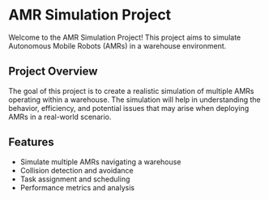 # AMR Simulation Project

Welcome to the AMR Simulation Project! This project aims to simulate Autonomous Mobile Robots (AMRs) in a warehouse environment.

## Project Overview

The goal of this project is to create a realistic simulation of multiple AMRs operating within a warehouse. The simulation will help in understanding the behavior, efficiency, and potential issues that may arise when deploying AMRs in a real-world scenario.

## Features

- Simulate multiple AMRs navigating a warehouse
- Collision detection and avoidance
- Task assignment and scheduling
- Performance metrics and analysis

<!-- ## Getting Started

To get started with the project, follow these steps:

1. Clone the repository:
    ```sh
    git clone https://github.com/alimajidi62/AMRSIM.git
    ```
2. Navigate to the project directory:
    ```sh
    cd amr-simulation
    ```
3. Install the required dependencies:
    ```sh
    npm install
    ```
4. Run the simulation:
    ```sh
    npm start
    ``` -->
<!-- 
## Contributing

We welcome contributions to the project! If you have any ideas, suggestions, or bug reports, please open an issue or submit a pull request.

## License

This project is licensed under the MIT License. See the [LICENSE](LICENSE) file for more details.

## Contact

For any questions or inquiries, please contact [AliMajidi](mailto:yourname@example.com).

Thank you for your interest in the AMR Simulation Project! -->